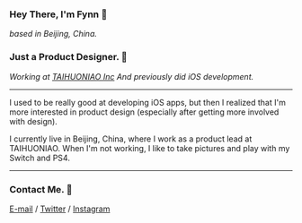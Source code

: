 ### Hey There, I'm Fynn 👋
*based in Beijing, China.*


### Just a Product Designer. 💎
*Working at [TAIHUONIAO Inc](https://www.taihuoniao.com/home)*
*And previously did iOS development.*

---
I used to be really good at developing iOS apps, but then I realized that I'm more interested in product design (especially after getting more involved with design).

I currently live in Beijing, China, where I work as a product lead at TAIHUONIAO. When I'm not working, I like to take pictures and play with my Switch and PS4.

---

### Contact Me. 💬
[E-mail](flyang163@gmail.com) / [Twitter](https://twitter.com/fynnyang) / [Instagram](https://www.instagram.com/hey.fynnnn/)

<!--
**FFynn/FFynn** is a ✨ _special_ ✨ repository because its `README.md` (this file) appears on your GitHub profile.

Here are some ideas to get you started:

- 🔭 I’m currently working on ...
- 🌱 I’m currently learning ...
- 👯 I’m looking to collaborate on ...
- 🤔 I’m looking for help with ...
- 💬 Ask me about ...
- 📫 How to reach me: ...
- 😄 Pronouns: ...
- ⚡ Fun fact: ...
-->
